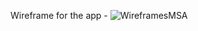 Wireframe for the app -
![WireframesMSA](https://github.com/Priyankaadev/Movie-Searching-App/assets/145672951/965a61ed-4190-4721-bdcf-3547495571c6)
